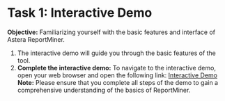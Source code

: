 # Task 1: Interactive Demo #

**Objective:** Familiarizing yourself with the basic features and interface of Astera ReportMiner.
1.	The interactive demo will guide you through the basic features of the tool.
2. **Complete the interactive demo:** To navigate to the interactive demo, open your web browser and open the following link: [Interactive Demo](https://app.arcade.software/share/e70ALfu9JGvzkT2DG8em)        
**Note:** Please ensure that you complete all steps of the demo to gain a comprehensive understanding of the basics of ReportMiner.
